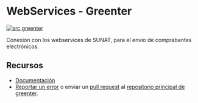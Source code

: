 # WebServices - Greenter

[![src greenter](https://greenter.dev/img/greenter_badge.svg)](https://github.com/thegreenter/greenter)
    
Conexión con los webservices de SUNAT, para el envío de comprabantes electrónicos.

## Recursos
- [Documentación](https://greenter.dev/packages/ws/)
- [Reportar un error](https://github.com/thegreenter/greenter/issues) o enviar un [pull request](https://github.com/thegreenter/greenter/pulls) al [repositorio principal de greenter](https://github.com/thegreenter/greenter).
